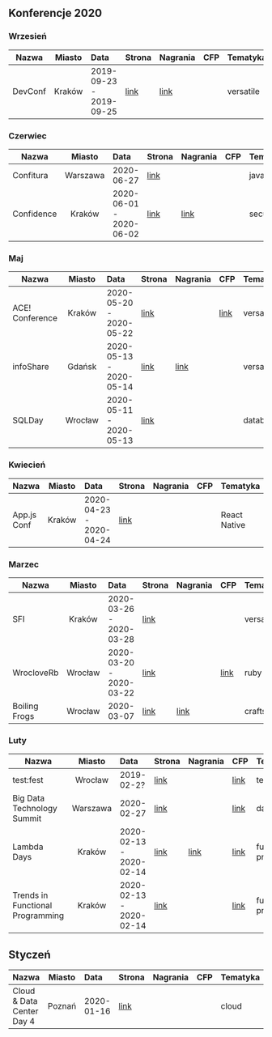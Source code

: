 ## Konferencje 2020

### Wrzesień
| Nazwa | Miasto | Data | Strona | Nagrania | CFP | Tematyka|
|----------|:-------------:|:------|:------|:------|:------|:------|
| DevConf	| Kraków	| 2019-09-23 - 2019-09-25 | [link](http://devconf.pl)	| [link](https://www.youtube.com/channel/UCXp2tbIOcFe0WP1OaoREmWA/videos) | | versatile |


### Czerwiec
| Nazwa | Miasto | Data | Strona | Nagrania | CFP | Tematyka|
|----------|:-------------:|:------|:------|:------|:------|:------|
| Confitura	| Warszawa	| 2020-06-27	| [link](https://confitura.pl/)	|  || java |
| Confidence	| Kraków	| 2020-06-01 - 2020-06-02	| [link](https://confidence-conference.org/)	| [link](https://www.youtube.com/user/PROIDEAconferences/playlists?sort=dd&shelf_id=8&view=50) || security |

### Maj
| Nazwa | Miasto | Data | Strona | Nagrania | CFP | Tematyka|
|----------|:-------------:|:------|:------|:------|:------|:------|
| ACE! Conference 	| Kraków	| 2020-05-20 - 2020-05-22	| [link](https://www.aceconf.com)	|  | [link](https://www.aceconf.com/become-speaker) | versatile |
| infoShare	| Gdańsk	| 2020-05-13 - 2020-05-14	| [link](https://infoshare.pl/)	| [link](https://www.youtube.com/user/infoSharePL/playlists) || versatile |
| SQLDay	| Wrocław	| 2020-05-11 - 2020-05-13	| [link](https://sqlday.pl/)	| | | database |

### Kwiecień
| Nazwa | Miasto | Data | Strona | Nagrania | CFP | Tematyka|
|----------|:-------------:|:------|:------|:------|:------|:------|
| App.js Conf | Kraków | 2020-04-23 - 2020-04-24 | [link](https://appjs.co/) | || React Native |

### Marzec
| Nazwa | Miasto | Data | Strona | Nagrania | CFP | Tematyka|
|----------|:-------------:|:------|:------|:------|:------|:------|
| SFI	| Kraków	| 2020-03-26 - 2020-03-28	| [link](https://sfi.pl/)	| ||versatile |
| WrocloveRb | Wrocław | 2020-03-20 - 2020-03-22 | [link](https://wrocloverb.com/) || [link](https://cfp-wrocloverb.herokuapp.com/) | ruby |
| Boiling Frogs	| Wrocław	| 2020-03-07	| [link](https://2020.boilingfrogs.pl/)	| [link](https://www.youtube.com/channel/UCgUfIjfLvWmARsQ-d5gPzrw/videos) || craftsmanship |

### Luty
| Nazwa | Miasto | Data | Strona | Nagrania | CFP |Tematyka|
|----------|:-------------:|:------|:------|:------|:------|:------|
| test:fest | Wrocław | 2019-02-2? | [link](http://testfest.pl/) | | [link](https://docs.google.com/forms/d/e/1FAIpQLScVpuJ6Xeych66y5EVhJuLHgB7hW4vWOeFzjeYGSOa6yunZCg/viewform) | testing |
| Big Data Technology Summit | Warszawa | 2020-02-27 | [link](https://bigdatatechwarsaw.eu/) ||[link](https://bigdatatechwarsaw.eu/cfp/)| database |
| Lambda Days	| Kraków	| 2020-02-13 - 2020-02-14	| [link](http://www.lambdadays.org/)	| [link](https://www.youtube.com/watch?v=RCU5WQDT8_8&list=PLWbHc_FXPo2jaxwnNB7KFEV7HYA0qHVxl) | [link](https://eventil.com/events/lambda-days-2020/cfp)| functional-programming |
| Trends in Functional Programming	| Kraków	| 2020-02-13 - 2020-02-14	| [link](http://www.cse.chalmers.se/~rjmh/tfp/)	||[link](http://www.cse.chalmers.se/~rjmh/tfp/cfp.htm)| functional-programming |

## Styczeń
| Nazwa | Miasto | Data | Strona | Nagrania | CFP | Tematyka|
|----------|:-------------:|:------|:------|:------|:------|:------|
| Cloud & Data Center Day 4 | Poznań | 2020-01-16 | [link](http://clouddatacenterday.pl/) | || cloud |
